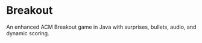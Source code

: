 # Breakout
An enhanced ACM Breakout game in Java with surprises, bullets, audio, and dynamic scoring.

